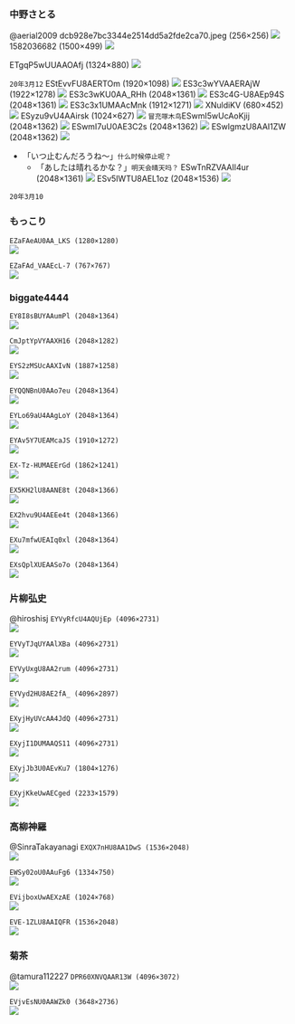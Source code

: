 ### 中野さとる
@aerial2009
dcb928e7bc3344e2514dd5a2fde2ca70.jpeg (256×256)
![](https://pbs.twimg.com/profile_images/378800000323321830/dcb928e7bc3344e2514dd5a2fde2ca70.jpeg)
1582036682 (1500×499)
![](https://pbs.twimg.com/profile_banners/100244329/1582036682)

ETgqP5wUUAAOAfj (1324×880)
![](https://pbs.twimg.com/media/ETgqP5wUUAAOAfj?format=jpg&name=orig)

`20年3月12`
EStEvvFU8AERTOm (1920×1098)
![](https://pbs.twimg.com/media/EStEvvFU8AERTOm?format=jpg&name=orig)
ES3c3wYVAAERAjW (1922×1278)
![](https://pbs.twimg.com/media/ES3c3wYVAAERAjW?format=jpg&name=orig)
ES3c3wKU0AA_RHh (2048×1361)
![](https://pbs.twimg.com/media/ES3c3wKU0AA_RHh?format=jpg&name=orig)
ES3c4G-U8AEp94S (2048×1361)
![](https://pbs.twimg.com/media/ES3c4G-U8AEp94S?format=jpg&name=orig)
ES3c3x1UMAAcMnk (1912×1271)
![](https://pbs.twimg.com/media/ES3c3x1UMAAcMnk?format=jpg&name=orig)
XNuldiKV (680×452)
![](https://pbs.twimg.com/card_img/1237856241583448065/XNuldiKV?format=jpg&name=small)
ESyzu9vU4AAirsk (1024×627)
![](https://pbs.twimg.com/media/ESyzu9vU4AAirsk?format=jpg&name=orig)
`冒充啄木鸟`ESwmI5wUcAoKjij (2048×1362)
![](https://pbs.twimg.com/media/ESwmI5wUcAoKjij?format=jpg&name=orig)
ESwmI7uU0AE3C2s (2048×1362)
![](https://pbs.twimg.com/media/ESwmI7uU0AE3C2s?format=jpg&name=orig)
ESwlgmzU8AAI1ZW (2048×1362)
![](https://pbs.twimg.com/media/ESwlgmzU8AAI1ZW?format=jpg&name=orig)
- 「いつ止むんだろうね〜」`什么时候停止呢？`
  - 「あしたは晴れるかな？」`明天会晴天吗？`
ESwTnRZVAAIl4ur (2048×1361)
![](https://pbs.twimg.com/media/ESwTnRZVAAIl4ur?format=jpg&name=orig)
ESv5IWTU8AEL1oz (2048×1536)
![](https://pbs.twimg.com/media/ESv5IWTU8AEL1oz?format=jpg&name=orig)

`20年3月10`

### もっこり

`EZaFAeAU0AA_LKS (1280×1280)`<br>
![](https://pbs.twimg.com/media/EZaFAeAU0AA_LKS?format=jpg&name=orig)

`EZaFAd_VAAEcL-7 (767×767)`<br>
![](https://pbs.twimg.com/media/EZaFAd_VAAEcL-7?format=jpg&name=orig)

### biggate4444

`EY8I8sBUYAAumPl (2048×1364)`<br>
![](https://pbs.twimg.com/media/EY8I8sBUYAAumPl?format=jpg&name=orig)

`CmJptYpVYAAXH16 (2048×1282)`<br>
![](https://pbs.twimg.com/media/CmJptYpVYAAXH16?format=jpg&name=orig)

`EYS2zMSUcAAXIvN (1887×1258)`<br>
![](https://pbs.twimg.com/media/EYS2zMSUcAAXIvN?format=jpg&name=orig)

`EYQQNBnU0AAo7eu (2048×1364)`<br>
![](https://pbs.twimg.com/media/EYQQNBnU0AAo7eu?format=jpg&name=orig)

`EYLo69aU4AAgLoY (2048×1364)`<br>
![](https://pbs.twimg.com/media/EYLo69aU4AAgLoY?format=jpg&name=orig)

`EYAv5Y7UEAMcaJS (1910×1272)`<br>
![](https://pbs.twimg.com/media/EYAv5Y7UEAMcaJS?format=jpg&name=orig)

`EX-Tz-HUMAEErGd (1862×1241)`<br>
![](https://pbs.twimg.com/media/EX-Tz-HUMAEErGd?format=jpg&name=orig)

`EX5KH2lU8AANE8t (2048×1366)`<br>
![](https://pbs.twimg.com/media/EX5KH2lU8AANE8t?format=jpg&name=orig)

`EX2hvu9U4AEEe4t (2048×1366)`<br>
![](https://pbs.twimg.com/media/EX2hvu9U4AEEe4t?format=jpg&name=orig)

`EXu7mfwUEAIq0xl (2048×1364)`<br>
![](https://pbs.twimg.com/media/EXu7mfwUEAIq0xl?format=jpg&name=orig)

`EXsQplXUEAASo7o (2048×1364)`<br>
![](https://pbs.twimg.com/media/EXsQplXUEAASo7o?format=jpg&name=orig)

### 片柳弘史
@hiroshisj
`EYVyRfcU4AQUjEp (4096×2731)`<br>
![](https://pbs.twimg.com/media/EYVyRfcU4AQUjEp?format=jpg&name=orig)

`EYVyTJqUYAAlXBa (4096×2731)`<br>
![](https://pbs.twimg.com/media/EYVyTJqUYAAlXBa?format=jpg&name=orig)

`EYVyUxgU8AA2rum (4096×2731)`<br>
![](https://pbs.twimg.com/media/EYVyUxgU8AA2rum?format=jpg&name=orig)

`EYVyd2HU8AE2fA_ (4096×2897)`<br>
![](https://pbs.twimg.com/media/EYVyd2HU8AE2fA_?format=jpg&name=orig)

`EXyjHyUVcAA4JdQ (4096×2731)`<br>
![](https://pbs.twimg.com/media/EXyjHyUVcAA4JdQ?format=jpg&name=orig)

`EXyjI1DUMAAQS11 (4096×2731)`<br>
![](https://pbs.twimg.com/media/EXyjI1DUMAAQS11?format=jpg&name=orig)

`EXyjJb3U0AEvKu7 (1804×1276)`<br>
![](https://pbs.twimg.com/media/EXyjJb3U0AEvKu7?format=jpg&name=orig)

`EXyjKkeUwAECged (2233×1579)`<br>
![](https://pbs.twimg.com/media/EXyjKkeUwAECged?format=jpg&name=orig)

### 高柳神羅
@SinraTakayanagi
`EXQX7nHU8AA1DwS (1536×2048)`<br>
![](https://pbs.twimg.com/media/EXQX7nHU8AA1DwS?format=jpg&name=orig)

`EWSy02oU0AAuFg6 (1334×750)`<br>
![](https://pbs.twimg.com/media/EWSy02oU0AAuFg6?format=jpg&name=orig)

`EVijboxUwAEXzAE (1024×768)`<br>
![](https://pbs.twimg.com/media/EVijboxUwAEXzAE?format=jpg&name=orig)

`EVE-1ZLU8AAIQFR (1536×2048)`<br>
![](https://pbs.twimg.com/media/EVE-1ZLU8AAIQFR?format=jpg&name=orig)

### 菊茶
@tamura112227
`DPR60XNVQAAR13W (4096×3072)`<br>
![](https://pbs.twimg.com/media/DPR60XNVQAAR13W?format=jpg&name=orig)

`EVjvEsNU0AAWZk0 (3648×2736)`<br>
![](https://pbs.twimg.com/media/EVjvEsNU0AAWZk0?format=jpg&name=orig)
